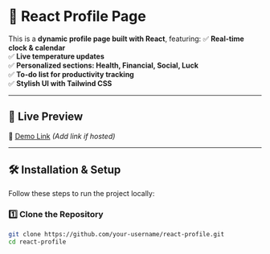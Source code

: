 # 🌟 React Profile Page

This is a **dynamic profile page built with React**, featuring:
✅ **Real-time clock & calendar**  
✅ **Live temperature updates**  
✅ **Personalized sections: Health, Financial, Social, Luck**  
✅ **To-do list for productivity tracking**  
✅ **Stylish UI with Tailwind CSS**

---

## 🚀 **Live Preview**
🔗 [Demo Link](#) _(Add link if hosted)_

---

## 🛠 **Installation & Setup**
Follow these steps to run the project locally:

### **1️⃣ Clone the Repository**
```bash
git clone https://github.com/your-username/react-profile.git
cd react-profile
